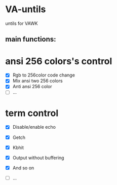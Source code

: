 # VA-untils
untils for VAWK

## main functions:

# ansi 256 colors's control
- [x] Rgb to 256color code change
- [x] Mix ansi two 256 colors
- [x] Anti ansi 256 color
- [  ] ... 

# term control
- [x] Disable/enable echo
- [x] Getch
- [x] Kbhit
- [x] Output without buffering
- [x] And so on
- [  ] ...

